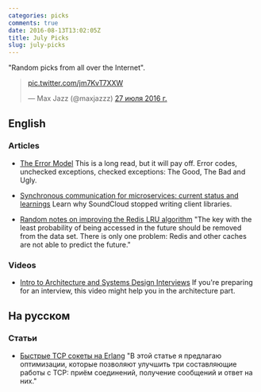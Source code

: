 ```yaml
---
categories: picks
comments: true
date: 2016-08-13T13:02:05Z
title: July Picks
slug: july-picks
---
```


"Random picks from all over the Internet".

<!--more-->

<blockquote class="twitter-tweet" data-lang="ru"><p lang="und" dir="ltr"><a href="https://t.co/jm7KvT7XXW">pic.twitter.com/jm7KvT7XXW</a></p>&mdash; Max Jazz (@maxjazzz) <a href="https://twitter.com/maxjazzz/status/758234340753018880">27 июля 2016 г.</a></blockquote>
<script async src="//platform.twitter.com/widgets.js" charset="utf-8"></script>

## English

### Articles

* [The Error Model](http://joeduffyblog.com/2016/02/07/the-error-model/)
  This is a long read, but it will pay off. Error codes,
  unchecked exceptions, checked exceptions: The Good, The
  Bad and Ugly.

* [Synchronous communication for microservices: current status and learnings](https://developers.soundcloud.com/blog/synchronous-communication-for-microservices-current-status-and-learnings)
  Learn why SoundCloud stopped writing client libraries.

* [Random notes on improving the Redis LRU algorithm](http://antirez.com/news/109)
  "The key with the least probability of being accessed in
  the future should be removed from the data set. There is
  only one problem: Redis and other caches are not able to
  predict the future."

### Videos

* [Intro to Architecture and Systems Design Interviews](https://www.youtube.com/watch?v=ZgdS0EUmn70)
  If you're preparing for an interview, this video might help you in the architecture part.

## На русском

### Статьи

* [Быстрые TCP сокеты на Erlang](https://habrahabr.ru/post/306590/)
  "В этой статье я предлагаю оптимизации, которые позволяют улучшить три составляющие работы с TCP: приём соединений, получение сообщений и ответ на них."
